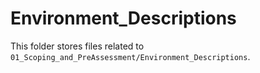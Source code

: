 # Environment_Descriptions

This folder stores files related to `01_Scoping_and_PreAssessment/Environment_Descriptions`.
